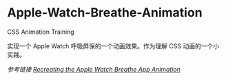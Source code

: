 # Apple-Watch-Breathe-Animation
CSS Animation Training

实现一个 Apple Watch 呼吸屏保的一个动画效果。作为理解 CSS 动画的一个小实践。

*参考链接 [Recreating the Apple Watch Breathe App Animation](https://css-tricks.com/recreating-apple-watch-breathe-app-animation/)*
